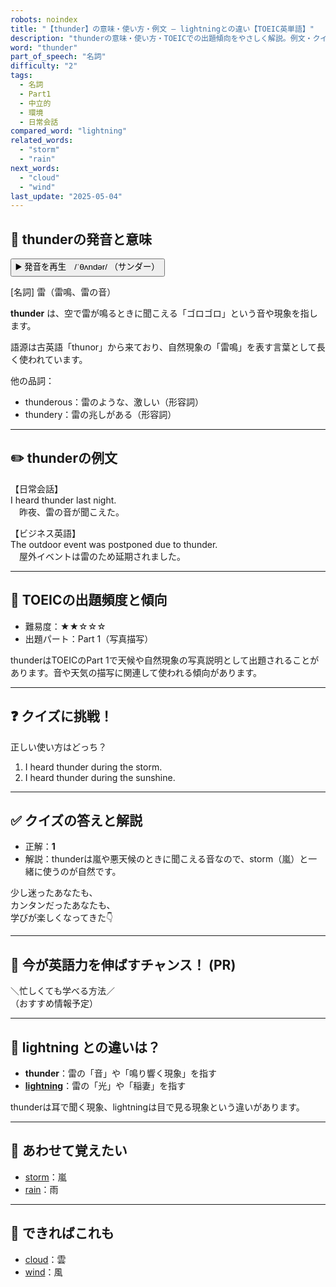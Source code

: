 ```yaml
---
robots: noindex
title: "【thunder】の意味・使い方・例文 ― lightningとの違い【TOEIC英単語】"
description: "thunderの意味・使い方・TOEICでの出題傾向をやさしく解説。例文・クイズ付きでlightningとの違いもわかりやすく学べます。"
word: "thunder"
part_of_speech: "名詞"
difficulty: "2"
tags:
  - 名詞
  - Part1
  - 中立的
  - 環境
  - 日常会話
compared_word: "lightning"
related_words:
  - "storm"
  - "rain"
next_words:
  - "cloud"
  - "wind"
last_update: "2025-05-04"
---
```


## 🔰 thunderの発音と意味

<button class="play-audio" onclick="playTTS('thunder')">
  <span class="play-audio-main">
    ▶️ 発音を再生　/ˈθʌndər/
  </span>
  <span class="play-audio-sub">
    （サンダー）
  </span>
</button>

[名詞] 雷（雷鳴、雷の音）

**thunder** は、空で雷が鳴るときに聞こえる「ゴロゴロ」という音や現象を指します。

語源は古英語「thunor」から来ており、自然現象の「雷鳴」を表す言葉として長く使われています。

他の品詞：  
- thunderous：雷のような、激しい（形容詞）
- thundery：雷の兆しがある（形容詞）

---

## ✏️ thunderの例文

【日常会話】  
I heard thunder last night.  
　昨夜、雷の音が聞こえた。

【ビジネス英語】  
The outdoor event was postponed due to thunder.  
　屋外イベントは雷のため延期されました。

---

## 🎯 TOEICの出題頻度と傾向

- 難易度：★★☆☆☆
- 出題パート：Part 1（写真描写）

thunderはTOEICのPart 1で天候や自然現象の写真説明として出題されることがあります。音や天気の描写に関連して使われる傾向があります。

---

## ❓ クイズに挑戦！

正しい使い方はどっち？

1. I heard thunder during the storm.  
2. I heard thunder during the sunshine.

---

## ✅ クイズの答えと解説

- 正解：**1**
- 解説：thunderは嵐や悪天候のときに聞こえる音なので、storm（嵐）と一緒に使うのが自然です。

少し迷ったあなたも、  
カンタンだったあなたも、  
学びが楽しくなってきた👇️

---

## 🚀 今が英語力を伸ばすチャンス！ (PR)

<div class="info-center">
＼忙しくても学べる方法／<br>  
（おすすめ情報予定）
</div>

---

## 🤔  lightning との違いは？

- **thunder**：雷の「音」や「鳴り響く現象」を指す
- **[lightning](/word/lightning)**：雷の「光」や「稲妻」を指す

thunderは耳で聞く現象、lightningは目で見る現象という違いがあります。

---

## 🧩 あわせて覚えたい

- [storm](/word/storm)：嵐
- [rain](/word/rain)：雨

---

## 📖 できればこれも

- [cloud](/word/cloud)：雲
- [wind](/word/wind)：風

<!-- cvid: aid43_bid30 -->
